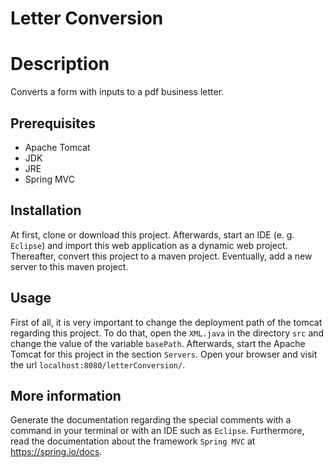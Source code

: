 Letter Conversion
============

# Description
Converts a form with inputs to a pdf business letter.

## Prerequisites
+ Apache Tomcat
+ JDK
+ JRE
+ Spring MVC

## Installation
At first, clone or download this project. Afterwards, start an IDE (e. g. `Eclipse`) and import this web application as a dynamic web project. Thereafter, convert this project to a maven project. Eventually, add a new server to this maven project.

## Usage
First of all, it is very important to change the deployment path of the tomcat regarding this project. To do that, open the `XML.java` in the directory `src` and change the value of the variable `basePath`. Afterwards, start the Apache Tomcat for this project in the section `Servers`. Open your browser and visit the url `localhost:8080/letterConversion/`.

## More information
Generate the documentation regarding the special comments with a command in your terminal or with an IDE such as `Eclipse`. Furthermore, read the documentation about the framework `Spring MVC` at
https://spring.io/docs.
